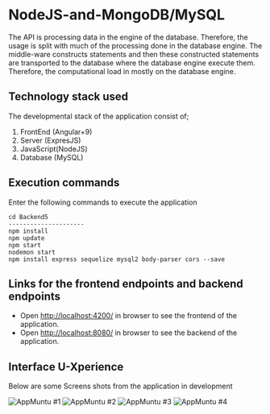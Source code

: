 #  NodeJS-and-MongoDB/MySQL

The API is processing data in the engine of the database. Therefore, the usage is split with much of the processing done in the database engine. The middle-ware constructs statements and then these constructed statements are transported to the database where the database engine execute them. 
Therefore, the computational load in mostly on the database engine.

## Technology stack used

The developmental stack of the application consist of;

1. FrontEnd  (Angular+9)
2. Server    (ExpresJS)
3. JavaScript(NodeJS)
4. Database  (MySQL)

## Execution commands

Enter the following commands to execute the application

```
cd Backend5
---------------------
npm install
npm update
npm start
nodemon start
npm install express sequelize mysql2 body-parser cors --save

```

## Links for the frontend endpoints and backend endpoints

- Open [http://localhost:4200/](http://localhost:4200/employees) in browser to see the frontend of the application.
- Open [http://localhost:8080/](http://localhost:8081/employees) in browser to see the backend of the application.

## Interface U-Xperience
 Below are some Screens shots from the application in development

![ AppMuntu #1 ](https://github.com/LINOSNCHENA/NodeAPI-Without-Model-Mysql-implementaion-FS4/blob/master/uxViews/page1.png)
![ AppMuntu #2 ](https://github.com/LINOSNCHENA/NodeAPI-Without-Model-Mysql-implementaion-FS4/blob/master/uxViews/page2.png)
![ AppMuntu #3 ](https://github.com/LINOSNCHENA/NodeAPI-Without-Model-Mysql-implementaion-FS4/blob/master/uxViews/page3.png)
![ AppMuntu #4 ](https://github.com/LINOSNCHENA/NodeAPI-Without-Model-Mysql-implementaion-FS4/blob/master/uxViews/page4.png)
